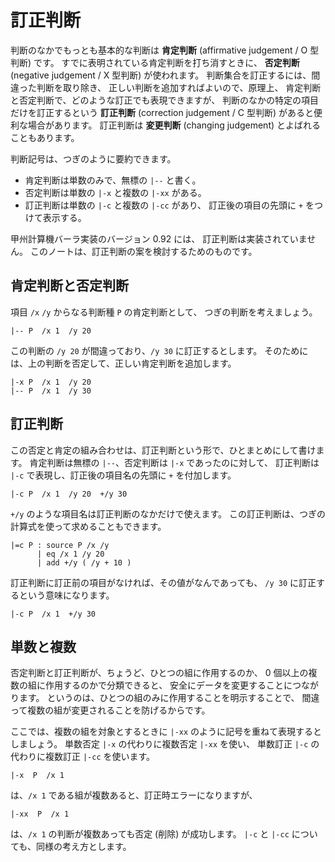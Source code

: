 # 訂正判断


判断のなかでもっとも基本的な判断は
**肯定判断** (affirmative judgement / O 型判断) です。
すでに表明されている肯定判断を打ち消すときに、
**否定判断** (negative judgement / X 型判断) が使われます。
判断集合を訂正するには、間違った判断を取り除き、
正しい判断を追加すればよいので、原理上、
肯定判断と否定判断で、どのような訂正でも表現できますが、
判断のなかの特定の項目だけを訂正するという
**訂正判断** (correction judgement / C 型判断)
があると便利な場合があります。
訂正判断は **変更判断** (changing judgement) とよばれることもあります。

判断記号は、つぎのように要約できます。

 - 肯定判断は単数のみで、無標の `|--` と書く。
 - 否定判断は単数の `|-x` と複数の `|-xx` がある。
 - 訂正判断は単数の `|-c` と複数の `|-cc` があり、
   訂正後の項目の先頭に `+` をつけて表示する。

甲州計算機バーラ実装のバージョン 0.92 には、
訂正判断は実装されていません。
このノートは、訂正判断の案を検討するためのものです。


肯定判断と否定判断
------------------------------------------------------------------

項目 `/x` `/y` からなる判断種 `P` の肯定判断として、
つぎの判断を考えましょう。

    |-- P  /x 1  /y 20

この判断の `/y 20` が間違っており、`/y 30` に訂正するとします。
そのためには、上の判断を否定して、正しい肯定判断を追加します。

    |-x P  /x 1  /y 20
    |-- P  /x 1  /y 30


訂正判断
------------------------------------------------------------------

この否定と肯定の組み合わせは、訂正判断という形で、ひとまとめにして書けます。
肯定判断は無標の `|--`、否定判断は `|-x` であったのに対して、
訂正判断は `|-c` で表現し、訂正後の項目名の先頭に `+` を付加します。

    |-c P  /x 1  /y 20  +/y 30

`+/y` のような項目名は訂正判断のなかだけで使えます。
この訂正判断は、つぎの計算式を使って求めることもできます。

    |=c P : source P /x /y
          | eq /x 1 /y 20
          | add +/y ( /y + 10 )

訂正判断に訂正前の項目がなければ、その値がなんであっても、
`/y 30` に訂正するという意味になります。

    |-c P  /x 1  +/y 30


単数と複数
------------------------------------------------------------------

否定判断と訂正判断が、ちょうど、ひとつの組に作用するのか、
0 個以上の複数の組に作用するのかで分類できると、
安全にデータを変更することにつながります。
というのは、ひとつの組のみに作用することを明示することで、
間違って複数の組が変更されることを防げるからです。

ここでは、複数の組を対象とするときに
`|-xx` のように記号を重ねて表現するとしましょう。
単数否定 `|-x` の代わりに複数否定 `|-xx` を使い、
単数訂正 `|-c` の代わりに複数訂正 `|-cc` を使います。

    |-x  P  /x 1

は、`/x 1` である組が複数あると、訂正時エラーになりますが、

    |-xx  P  /x 1

は、`/x 1` の判断が複数あっても否定 (削除) が成功します。
`|-c` と `|-cc` についても、同様の考え方とします。

